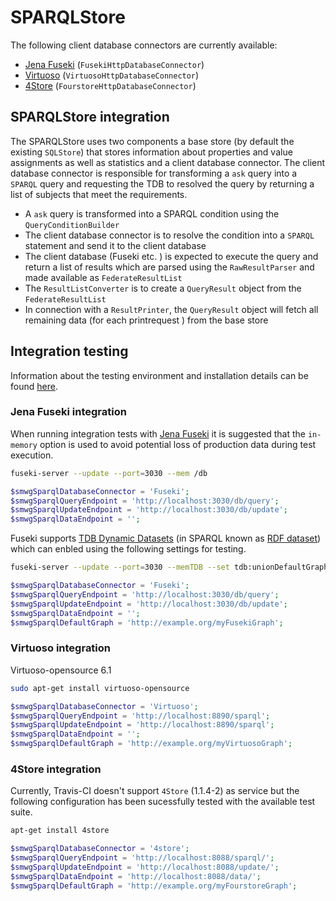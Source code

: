 # SPARQLStore

The following client database connectors are currently available:

- [Jena Fuseki][fuseki] (`FusekiHttpDatabaseConnector`)
- [Virtuoso][virtuoso] (`VirtuosoHttpDatabaseConnector`)
- [4Store][4store] (`FourstoreHttpDatabaseConnector`)

## SPARQLStore integration

The SPARQLStore uses two components a base store (by default the existing `SQLStore`) that stores information about properties and value assignments as well as statistics and a client database connector. The client database connector is responsible for transforming a `ask` query into a `SPARQL` query and requesting the TDB to resolved the query by returning a list of subjects that meet the requirements.

- A `ask` query is transformed into a SPARQL condition using the `QueryConditionBuilder`
- The client database connector is to resolve the condition into a `SPARQL` statement and send it to the client database
- The client database (Fuseki etc. ) is expected to execute the query and return a list of results which are parsed using the `RawResultParser` and made available as `FederateResultList`
- The `ResultListConverter` is to create a `QueryResult` object from the `FederateResultList`
- In connection with a `ResultPrinter`, the `QueryResult` object will fetch all remaining data (for each printrequest ) from the base store

## Integration testing

Information about the testing environment and installation details can be found [here](../../build/travis/install-services.sh).

### Jena Fuseki integration

When running integration tests with [Jena Fuseki][fuseki] it is suggested that the `in-memory` option is used to avoid potential loss of production data during test execution.

```sh
fuseki-server --update --port=3030 --mem /db
```

```php
$smwgSparqlDatabaseConnector = 'Fuseki';
$smwgSparqlQueryEndpoint = 'http://localhost:3030/db/query';
$smwgSparqlUpdateEndpoint = 'http://localhost:3030/db/update';
$smwgSparqlDataEndpoint = '';
```

Fuseki supports [TDB Dynamic Datasets][fuseki-dataset] (in SPARQL known as [RDF dataset][sparql-dataset]) which can enbled using the following settings for testing.

```sh
fuseki-server --update --port=3030 --memTDB --set tdb:unionDefaultGraph=true /db
```
```php
$smwgSparqlDatabaseConnector = 'Fuseki';
$smwgSparqlQueryEndpoint = 'http://localhost:3030/db/query';
$smwgSparqlUpdateEndpoint = 'http://localhost:3030/db/update';
$smwgSparqlDataEndpoint = '';
$smwgSparqlDefaultGraph = 'http://example.org/myFusekiGraph';
```
### Virtuoso integration

Virtuoso-opensource 6.1

```sh
sudo apt-get install virtuoso-opensource
```

```php
$smwgSparqlDatabaseConnector = 'Virtuoso';
$smwgSparqlQueryEndpoint = 'http://localhost:8890/sparql';
$smwgSparqlUpdateEndpoint = 'http://localhost:8890/sparql';
$smwgSparqlDataEndpoint = '';
$smwgSparqlDefaultGraph = 'http://example.org/myVirtuosoGraph';
```

### 4Store integration

Currently, Travis-CI doesn't support `4Store` (1.1.4-2) as service but the following configuration has been sucessfully tested with the available test suite.

```sh
apt-get install 4store
```

```php
$smwgSparqlDatabaseConnector = '4store';
$smwgSparqlQueryEndpoint = 'http://localhost:8088/sparql/';
$smwgSparqlUpdateEndpoint = 'http://localhost:8088/update/';
$smwgSparqlDataEndpoint = 'http://localhost:8088/data/';
$smwgSparqlDefaultGraph = 'http://example.org/myFourstoreGraph';
```

[fuseki]: https://jena.apache.org/
[fuseki-dataset]: https://jena.apache.org/documentation/tdb/dynamic_datasets.html
[sparql-dataset]: https://www.w3.org/TR/sparql11-query/#specifyingDataset
[virtuoso]: https://github.com/openlink/virtuoso-opensource
[4store]: https://github.com/garlik/4store